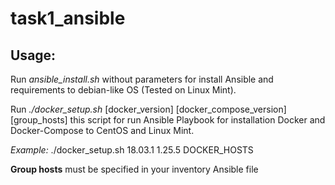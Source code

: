 # task1_ansible


## Usage:

Run _ansible_install.sh_ without parameters for install Ansible and requirements to debian-like OS (Tested on Linux Mint).

Run _./docker_setup.sh_ [docker_version] [docker_compose_version] [group_hosts] this script for run Ansible Playbook for installation Docker and Docker-Compose to CentOS and Linux Mint. 

_Example:_
./docker_setup.sh 18.03.1 1.25.5 DOCKER_HOSTS

**Group hosts** must be specified in your inventory Ansible file


